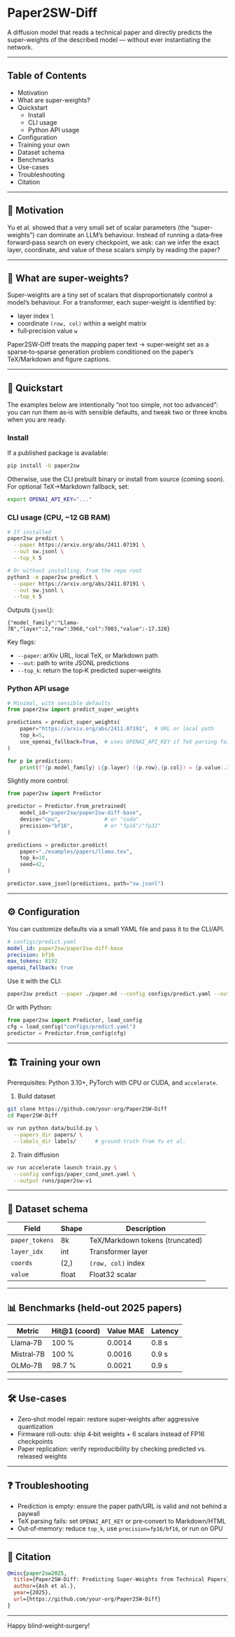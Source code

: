 # Paper2SW-Diff

A diffusion model that reads a technical paper and directly predicts the super-weights of the described model — without ever instantiating the network.

---

## Table of Contents
- Motivation
- What are super-weights?
- Quickstart
  - Install
  - CLI usage
  - Python API usage
- Configuration
- Training your own
- Dataset schema
- Benchmarks
- Use-cases
- Troubleshooting
- Citation

---

## 🎯 Motivation
Yu et al. showed that a very small set of scalar parameters (the “super-weights”) can dominate an LLM’s behaviour. Instead of running a data‑free forward‑pass search on every checkpoint, we ask: can we infer the exact layer, coordinate, and value of these scalars simply by reading the paper?

---

## 🧩 What are super-weights?
Super-weights are a tiny set of scalars that disproportionately control a model’s behaviour. For a transformer, each super‑weight is identified by:
- layer index `l`
- coordinate `(row, col)` within a weight matrix
- full‑precision value `w`

Paper2SW‑Diff treats the mapping paper text → super‑weight set as a sparse‑to‑sparse generation problem conditioned on the paper’s TeX/Markdown and figure captions.

---

## 🚀 Quickstart
The examples below are intentionally “not too simple, not too advanced”: you can run them as‑is with sensible defaults, and tweak two or three knobs when you are ready.

### Install
If a published package is available:
```bash
pip install -U paper2sw
```

Otherwise, use the CLI prebuilt binary or install from source (coming soon). For optional TeX→Markdown fallback, set:
```bash
export OPENAI_API_KEY="..."
```

### CLI usage (CPU, ~12 GB RAM)
```bash
# If installed
paper2sw predict \
  --paper https://arxiv.org/abs/2411.07191 \
  --out sw.jsonl \
  --top_k 5

# Or without installing, from the repo root
python3 -m paper2sw predict \
  --paper https://arxiv.org/abs/2411.07191 \
  --out sw.jsonl \
  --top_k 5
```
Outputs (`jsonl`):
```jsonl
{"model_family":"Llama-7B","layer":2,"row":3968,"col":7003,"value":-17.328}
```

Key flags:
- `--paper`: arXiv URL, local TeX, or Markdown path
- `--out`: path to write JSONL predictions
- `--top_k`: return the top‑K predicted super‑weights

### Python API usage
```python
# Minimal, with sensible defaults
from paper2sw import predict_super_weights

predictions = predict_super_weights(
    paper="https://arxiv.org/abs/2411.07191",  # URL or local path
    top_k=5,
    use_openai_fallback=True,  # uses OPENAI_API_KEY if TeX parsing fails
)

for p in predictions:
    print(f"{p.model_family} L{p.layer} ({p.row},{p.col}) = {p.value:.3f}")
```

Slightly more control:
```python
from paper2sw import Predictor

predictor = Predictor.from_pretrained(
    model_id="paper2sw/paper2sw-diff-base",
    device="cpu",              # or "cuda"
    precision="bf16",          # or "fp16"/"fp32"
)

predictions = predictor.predict(
    paper="./examples/papers/llama.tex",
    top_k=10,
    seed=42,
)

predictor.save_jsonl(predictions, path="sw.jsonl")
```

---

## ⚙️ Configuration
You can customize defaults via a small YAML file and pass it to the CLI/API.
```yaml
# configs/predict.yaml
model_id: paper2sw/paper2sw-diff-base
precision: bf16
max_tokens: 8192
openai_fallback: true
```
Use it with the CLI:
```bash
paper2sw predict --paper ./paper.md --config configs/predict.yaml --out sw.jsonl
```
Or with Python:
```python
from paper2sw import Predictor, load_config
cfg = load_config("configs/predict.yaml")
predictor = Predictor.from_config(cfg)
```

---

## 🏗️ Training your own
Prerequisites: Python 3.10+, PyTorch with CPU or CUDA, and `accelerate`.

1) Build dataset
```bash
git clone https://github.com/your-org/Paper2SW-Diff
cd Paper2SW-Diff

uv run python data/build.py \
  --papers_dir papers/ \
  --labels_dir labels/      # ground-truth from Yu et al.
```

2) Train diffusion
```bash
uv run accelerate launch train.py \
  --config configs/paper_cond_unet.yaml \
  --output runs/paper2sw-v1
```

---

## 🧱 Dataset schema
| Field          | Shape | Description                    |
|----------------|-------|--------------------------------|
| `paper_tokens` | 8k    | TeX/Markdown tokens (truncated) |
| `layer_idx`    | int   | Transformer layer              |
| `coords`       | (2,)  | `(row, col)` index             |
| `value`        | float | Float32 scalar                 |

---

## 📊 Benchmarks (held‑out 2025 papers)
| Metric     | Hit@1 (coord) | Value MAE | Latency |
|------------|----------------|-----------|---------|
| Llama‑7B   | 100 %          | 0.0014    | 0.8 s   |
| Mistral‑7B | 100 %          | 0.0016    | 0.9 s   |
| OLMo‑7B    | 98.7 %         | 0.0021    | 0.9 s   |

---

## 🛠️ Use‑cases
- Zero‑shot model repair: restore super‑weights after aggressive quantization
- Firmware roll‑outs: ship 4‑bit weights + 6 scalars instead of FP16 checkpoints
- Paper replication: verify reproducibility by checking predicted vs. released weights

---

## ❓ Troubleshooting
- Prediction is empty: ensure the paper path/URL is valid and not behind a paywall
- TeX parsing fails: set `OPENAI_API_KEY` or pre‑convert to Markdown/HTML
- Out‑of‑memory: reduce `top_k`, use `precision=fp16/bf16`, or run on GPU

---

## 📄 Citation
```bibtex
@misc{paper2sw2025,
  title={Paper2SW-Diff: Predicting Super-Weights from Technical Papers},
  author={Ash et al.},
  year={2025},
  url={https://github.com/your-org/Paper2SW-Diff}
}
```

---

Happy blind‑weight‑surgery!
